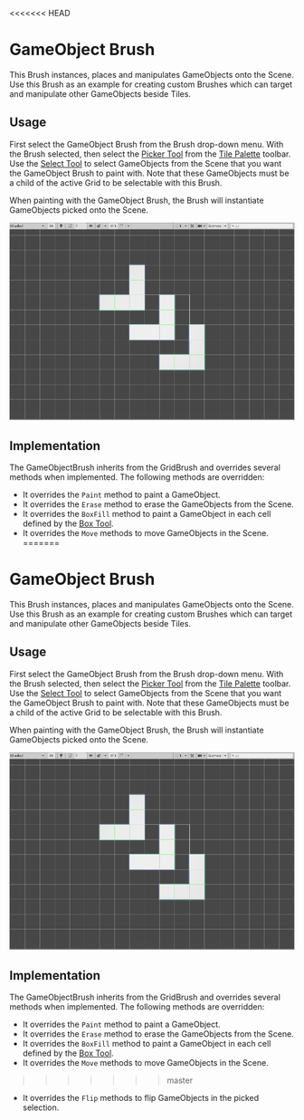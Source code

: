 <<<<<<< HEAD
# GameObject Brush

This Brush instances, places and manipulates GameObjects onto the Scene. Use this Brush as an example for creating custom Brushes which can target and manipulate other GameObjects beside Tiles.

## Usage

First select the GameObject Brush from the Brush drop-down menu. With the Brush selected, then select the [Picker Tool](https://docs.unity3d.com/Manual/Tilemap-Painting.html#Picker) from the [Tile Palette](https://docs.unity3d.com/Manual/Tilemap-Painting.html) toolbar. Use the [Select Tool](https://docs.unity3d.com/Manual/Tilemap-Painting.html#Select) to select GameObjects from the Scene that you want the GameObject Brush to paint with. Note that these GameObjects must be a child of the active Grid to be selectable with this Brush.

When painting with the GameObject Brush, the Brush will instantiate GameObjects picked onto the Scene.

![Scene View with GameObject Brush](images/GameObjectBrush.png)

## Implementation

The GameObjectBrush inherits from the GridBrush and overrides several methods when implemented. The following methods are overridden:

- It overrides the `Paint` method to paint a GameObject. 
- It overrides the `Erase` method to erase the GameObjects from the Scene. 
- It overrides the `BoxFill` method to paint a GameObject in each cell defined by the [Box Tool](https://docs.unity3d.com/Manual/Tilemap-Painting.html#Rec). 
- It overrides the `Move` methods to move GameObjects in the Scene. 
=======
# GameObject Brush

This Brush instances, places and manipulates GameObjects onto the Scene. Use this Brush as an example for creating custom Brushes which can target and manipulate other GameObjects beside Tiles.

## Usage

First select the GameObject Brush from the Brush drop-down menu. With the Brush selected, then select the [Picker Tool](https://docs.unity3d.com/Manual/Tilemap-Painting.html#Picker) from the [Tile Palette](https://docs.unity3d.com/Manual/Tilemap-Painting.html) toolbar. Use the [Select Tool](https://docs.unity3d.com/Manual/Tilemap-Painting.html#Select) to select GameObjects from the Scene that you want the GameObject Brush to paint with. Note that these GameObjects must be a child of the active Grid to be selectable with this Brush.

When painting with the GameObject Brush, the Brush will instantiate GameObjects picked onto the Scene.

![Scene View with GameObject Brush](images/GameObjectBrush.png)

## Implementation

The GameObjectBrush inherits from the GridBrush and overrides several methods when implemented. The following methods are overridden:

- It overrides the `Paint` method to paint a GameObject. 
- It overrides the `Erase` method to erase the GameObjects from the Scene. 
- It overrides the `BoxFill` method to paint a GameObject in each cell defined by the [Box Tool](https://docs.unity3d.com/Manual/Tilemap-Painting.html#Rec). 
- It overrides the `Move` methods to move GameObjects in the Scene. 
>>>>>>> master
- It overrides the `Flip` methods to flip GameObjects in the picked selection.